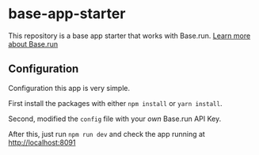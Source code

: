 # base-app-starter

This repository is a base app starter that works with Base.run. [Learn more about Base.run](https://base.run)

## Configuration

Configuration this app is very simple.

First install the packages with either `npm install` or `yarn install`.

Second, modified the `config` file with your _own_ Base.run API Key.

After this, just run `npm run dev` and check the app running at [http://localhost:8091](http://localhost:8091)
